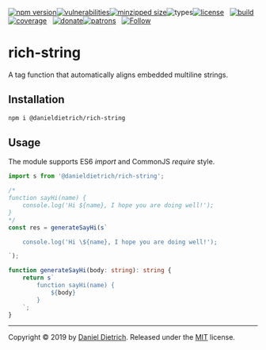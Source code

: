 [![npm version](https://img.shields.io/npm/v/@danieldietrich/rich-string?logo=npm&style=flat-square)](https://www.npmjs.com/package/@danieldietrich/rich-string/)[![vulnerabilities](https://img.shields.io/snyk/vulnerabilities/npm/@danieldietrich/rich-string?style=flat-square)](https://snyk.io/test/npm/@danieldietrich/rich-string)[![minzipped size](https://img.shields.io/bundlephobia/minzip/@danieldietrich/rich-string?style=flat-square)](https://bundlephobia.com/result?p=@danieldietrich/rich-string@latest)![types](https://img.shields.io/npm/types/typescript?style=flat-square)[![license](https://img.shields.io/github/license/danieldietrich/rich-string?style=flat-square)](https://opensource.org/licenses/MIT/)
&nbsp;
[![build](https://img.shields.io/travis/danieldietrich/rich-string?logo=github&style=flat-square)](https://travis-ci.org/danieldietrich/rich-string/)[![coverage](https://img.shields.io/codecov/c/github/danieldietrich/rich-string?style=flat-square)](https://codecov.io/gh/danieldietrich/rich-string/)
&nbsp;
[![donate](https://img.shields.io/badge/Donate-PayPal-blue.svg?logo=paypal&style=flat-square)](https://paypal.me/danieldietrich13)[![patrons](https://img.shields.io/liberapay/patrons/danieldietrich?style=flat-square)](https://liberapay.com/danieldietrich/)
&nbsp;
[![Follow](https://img.shields.io/twitter/follow/danieldietrich?label=Follow&style=social)](https://twitter.com/danieldietrich/)

# rich-string

A tag function that automatically aligns embedded multiline strings.

## Installation

```bash
npm i @danieldietrich/rich-string
```

## Usage

The module supports ES6 _import_ and CommonJS _require_ style.

```ts
import s from '@danieldietrich/rich-string';

/*
function sayHi(name) {
    console.log('Hi ${name}, I hope you are doing well!');
}
*/
const res = generateSayHi(s`

    console.log('Hi \${name}, I hope you are doing well!');

`);

function generateSayHi(body: string): string {
    return s`
        function sayHi(name) {
            ${body}
        }
    `;
}
```

---

Copyright &copy; 2019 by [Daniel Dietrich](cafebab3@gmail.com). Released under the [MIT](https://opensource.org/licenses/MIT/) license.